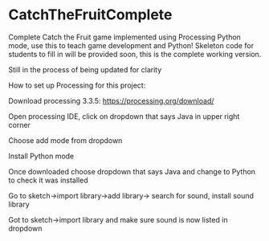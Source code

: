 # CatchTheFruitComplete
Complete Catch the Fruit game implemented using Processing Python mode, use this to teach game development and Python! Skeleton code for students to fill in will be provided soon, this is the complete working version. 

Still in the process of being updated for clarity

How to set up Processing for this project:

Download processing 3.3.5: https://processing.org/download/

Open processing IDE, click on dropdown that says Java in upper right corner

Choose add mode from dropdown

Install Python mode

Once downloaded choose dropdown that says Java and change to Python to check it was installed

Go to sketch->import library->add library-> search for sound,  install sound library

Got to sketch->import library and make sure sound is now listed in dropdown

